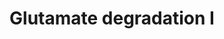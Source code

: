 ---
annotations:
- type: Pathway Ontology
  value: glutamate degradation pathway I
authors:
- J.Heckman
- MaintBot
- AlexanderPico
- Christine Chichester
- Egonw
- Timverbruggen
description: Based on http://metacyc.org/META/NEW-IMAGE?type=PATHWAY&object=GLUDEG-I-PWY
last-edited: 2018-04-26
organisms:
- Saccharomyces cerevisiae
redirect_from:
- /index.php/Pathway:WP556
- /instance/WP556
schema-jsonld:
- '@context': https://schema.org/
  '@id': https://wikipathways.github.io/pathways/WP556.html
  '@type': Dataset
  creator:
    '@type': Organization
    name: WikiPathways
  description: Based on http://metacyc.org/META/NEW-IMAGE?type=PATHWAY&object=GLUDEG-I-PWY
  keywords:
  - L-glutamate
  - UGA2
  - GAD1
  - NADPH
  - UGA1
  - L-glutamine
  license: CC0
  name: Glutamate degradation I
seo: CreativeWork
title: Glutamate degradation I
wpid: WP556
---